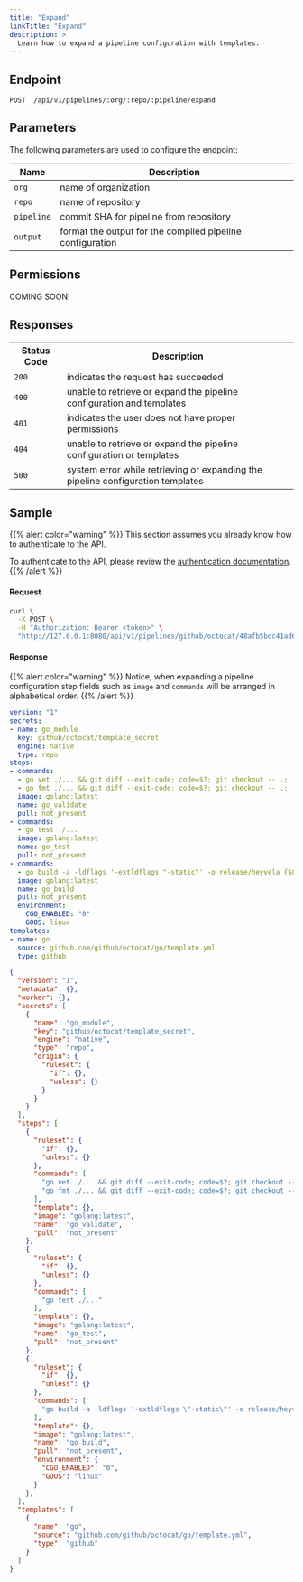 ```yaml
---
title: "Expand"
linkTitle: "Expand"
description: >
  Learn how to expand a pipeline configuration with templates.
---
```


## Endpoint

```
POST  /api/v1/pipelines/:org/:repo/:pipeline/expand
```

## Parameters

The following parameters are used to configure the endpoint:

| Name       | Description                                               |
|------------|-----------------------------------------------------------|
| `org`      | name of organization                                      |
| `repo`     | name of repository                                        |
| `pipeline` | commit SHA for pipeline from repository                   |
| `output`   | format the output for the compiled pipeline configuration |

## Permissions

COMING SOON!

## Responses

| Status Code | Description                                         |
| ----------- | --------------------------------------------------- |
| `200`       | indicates the request has succeeded                 |
| `400`       | unable to retrieve or expand the pipeline configuration and templates |
| `401`       | indicates the user does not have proper permissions |
| `404`       | unable to retrieve or expand the pipeline configuration or templates |
| `500`       | system error while retrieving or expanding the pipeline configuration templates |

## Sample

{{% alert color="warning" %}}
This section assumes you already know how to authenticate to the API.

To authenticate to the API, please review the [authentication documentation](/docs/reference/api/authentication/).
{{% /alert %}}

#### Request

```sh
curl \
  -X POST \
  -H "Authorization: Bearer <token>" \
  "http://127.0.0.1:8080/api/v1/pipelines/github/octocat/48afb5bdc41ad69bf22588491333f7cf71135163/expand"
```

#### Response

{{% alert color="warning" %}}
Notice, when expanding a pipeline configuration step fields such as `image` and `commands` will be arranged in alphabetical order.
{{% /alert %}}

```yaml
version: "1"
secrets:
- name: go_module
  key: github/octocat/template_secret
  engine: native
  type: repo
steps:
- commands:
  - go vet ./... && git diff --exit-code; code=$?; git checkout -- .; (exit $code)
  - go fmt ./... && git diff --exit-code; code=$?; git checkout -- .; (exit $code)
  image: golang:latest
  name: go_validate
  pull: not_present
- commands:
  - go test ./...
  image: golang:latest
  name: go_test
  pull: not_present
- commands:
  - go build -a -ldflags '-extldflags "-static"' -o release/heyvela {$GO_MODULE}
  image: golang:latest
  name: go_build
  pull: not_present
  environment:
    CGO_ENABLED: "0"
    GOOS: linux
templates:
- name: go
  source: github.com/github/octocat/go/template.yml
  type: github
```

```json
{
  "version": "1",
  "metadata": {},
  "worker": {},
  "secrets": [
    {
      "name": "go_module",
      "key": "github/octocat/template_secret",
      "engine": "native",
      "type": "repo",
      "origin": {
        "ruleset": {
          "if": {},
          "unless": {}
        }
      }
    }
  ],
  "steps": [
    {
      "ruleset": {
        "if": {},
        "unless": {}
      },
      "commands": [
        "go vet ./... && git diff --exit-code; code=$?; git checkout -- .; (exit $code)",
        "go fmt ./... && git diff --exit-code; code=$?; git checkout -- .; (exit $code)"
      ],
      "template": {},
      "image": "golang:latest",
      "name": "go_validate",
      "pull": "not_present"
    },
    {
      "ruleset": {
        "if": {},
        "unless": {}
      },
      "commands": [
        "go test ./..."
      ],
      "template": {},
      "image": "golang:latest",
      "name": "go_test",
      "pull": "not_present"
    },
    {
      "ruleset": {
        "if": {},
        "unless": {}
      },
      "commands": [
        "go build -a -ldflags '-extldflags \"-static\"' -o release/heyvela {$GO_MODULE}"
      ],
      "template": {},
      "image": "golang:latest",
      "name": "go_build",
      "pull": "not_present",
      "environment": {
        "CGO_ENABLED": "0",
        "GOOS": "linux"
      }
    },
  ],
  "templates": [
    {
      "name": "go",
      "source": "github.com/github/octocat/go/template.yml",
      "type": "github"
    }
  ]
}
```